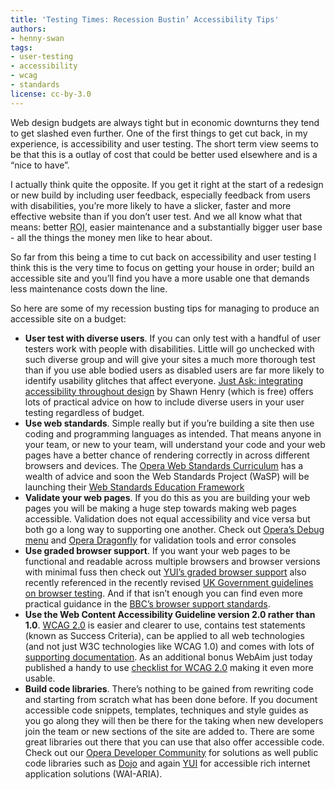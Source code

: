 ```yaml
---
title: 'Testing Times: Recession Bustin’ Accessibility Tips'
authors:
- henny-swan
tags:
- user-testing
- accessibility
- wcag
- standards
license: cc-by-3.0
---
```


Web design budgets are always tight but in economic downturns they tend to get slashed even further. One of the first things to get cut back, in my experience, is accessibility and user testing. The short term view seems to be that this is a outlay of cost that could be better used elsewhere and is a “nice to have”.

I actually think quite the opposite. If you get it right at the start of a redesign or new build by including user feedback, especially feedback from users with disabilities, you’re more likely to have a slicker,  faster and more effective website than if you don’t user test. And we all know what that means: better <abbr title="Return on investment">ROI</abbr>, easier maintenance and a substantially bigger user base - all the things the money men like to hear about.

So far from this being a time to cut back on accessibility and user testing I think this is the very time to focus on getting your house in order; build an accessible site and you’ll find you have a more usable one that demands less maintenance costs down the line.

So here are some of my recession busting tips for managing to produce an accessible site on a budget:

* **User test with diverse users**. If you can only test with a handful of user testers work with people with disabilities. Little will go unchecked with such diverse group and will give your sites a much more thorough test than if you use able bodied users as disabled users are far more likely to identify usability glitches that affect everyone. [Just Ask: integrating accessibility throughout design](http://www.uiaccess.com/accessucd/about.html) by Shawn Henry (which is free) offers lots of practical advice on how to include diverse users in your user testing regardless of budget.
* **Use web standards**. Simple really but if you’re building a site then use coding and programming languages as intended. That means anyone in your team, or new to your team, will understand your code and your web pages have a better chance of rendering correctly in across different browsers and devices. The [Opera Web Standards Curriculum](http://www.opera.com/wsc) has a wealth of advice and soon the Web Standards Project (WaSP) will be launching their [Web Standards Education Framework](http://www.webstandards.org/action/edutf/)
* **Validate your web pages**. If you do this as you are building your web pages you will be making a huge step towards making web pages accessible. Validation does not equal accessibility and vice versa but both go a long way to supporting one another. Check out [Opera’s Debug menu](http://my.opera.com/dragonfly/blog/2008/06/09/the-debug-menu-and-the-new-weekly) and [Opera Dragonfly](http://www.opera.com/dragonfly/) for validation tools and error consoles
* **Use graded browser support**. If you want your web pages to be functional and readable across multiple browsers and browser versions with minimal fuss then check out [YUI’s graded browser support](http://developer.yahoo.com/yui/articles/gbs/) also recently referenced in the  recently revised [UK Government guidelines on browser testing](http://www.coi.gov.uk/guidance.php?page=213). And if that isn’t enough you can find even more practical guidance in the [BBC’s browser support standards](http://www.bbc.co.uk/guidelines/futuremedia/technical/browser_support.shtml).
* **Use the Web Content Accessibility Guideline version 2.0 rather than 1.0**. [WCAG 2.0](http://www.w3.org/TR/WCAG20/) is easier and clearer to use, contains test statements (known as Success Criteria), can be applied to all web technologies (and not just W3C technologies like WCAG 1.0) and comes with lots of [supporting documentation](http://www.w3.org/WAI/intro/wcag.php#whatis2). As an additional bonus WebAim just today published a handy to use [checklist for WCAG 2.0](http://webaim.org/standards/wcag/checklist) making it even more usable.
* **Build code libraries**. There’s nothing to be gained from rewriting code and starting from scratch what has been done before. If you document accessible code snippets, templates, techniques and style guides as you go along they will then be there for the taking when new developers join the team or new sections of the site are added to. There are some great libraries out there that you can use that also offer accessible code. Check out our [Opera Developer Community](https://dev.opera.com/) for solutions as well public code libraries such as [Dojo](http://dojotoolkit.org/) and again [YUI](http://developer.yahoo.com/yui/) for accessible rich internet application solutions (WAI-ARIA).
